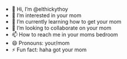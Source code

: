 - 👋 Hi, I’m @elthickythoy
- 👀 I’m interested in your mom
- 🌱 I’m currently learning how to get your mom
- 💞️ I’m looking to collaborate on your mom
- 📫 How to reach me in your moms bedroom 
- 😄 Pronouns: your/mom
- ⚡ Fun fact: haha got your mom

<!---
elthickythoy/elthickythoy is a ✨ special ✨ repository because its `README.md` (this file) appears on your GitHub profile.
You can click the Preview link to take a look at your changes.
--->
